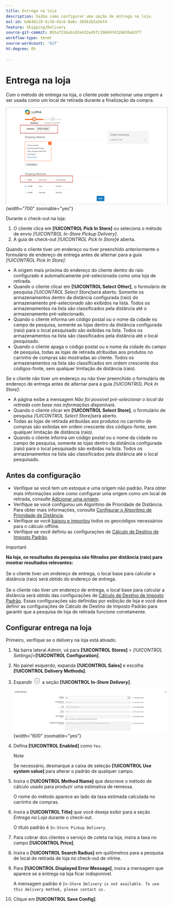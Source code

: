 ```yaml
---
title: Entrega na loja
description: Saiba como configurar uma opção de entrega na loja.
exl-id: bd64b110-5c39-41c6-8a0c-38561b2a5bf4
feature: Shipping/Delivery
source-git-commit: 8b5af316ab1d2e632ed5fc2066974326830ab3f7
workflow-type: tm+mt
source-wordcount: '627'
ht-degree: 0%

---
```


# Entrega na loja

Com o método de entrega na loja, o cliente pode selecionar uma origem a ser usada como um local de retirada durante a finalização da compra.

![Método de Entrega na Loja no Check-out](./assets/luma-in-store-example.png){width="700" zoomable="yes"}

Durante o check-out na loja:

1. O cliente clica em **[!UICONTROL Pick In Store]** ou seleciona o método de envio _[!UICONTROL In-Store Pickup Delivery]_.
1. A guia de check-out _[!UICONTROL Pick In Store]_&#x200B;é aberta.

Quando o cliente tiver um endereço ou tiver preenchido anteriormente o formulário de endereço de entrega antes de alternar para a guia _[!UICONTROL Pick In Store]_:

- A origem mais próxima do endereço do cliente dentro do raio configurado é automaticamente pré-selecionada como uma loja de retirada.
- Quando o cliente clicar em **[!UICONTROL Select Other]**, o formulário de pesquisa _[!UICONTROL Select Store]_&#x200B;será aberto. Somente os armazenamentos dentro da distância configurada (raio) do armazenamento pré-selecionado são exibidos na lista. Todos os armazenamentos na lista são classificados pela distância até o armazenamento pré-selecionado.
- Quando o cliente informa um código postal ou o nome da cidade no campo de pesquisa, somente as lojas dentro da distância configurada (raio) para o local pesquisado são exibidas na lista. Todos os armazenamentos na lista são classificados pela distância até o local pesquisado.
- Quando o cliente apaga o código postal ou o nome da cidade do campo de pesquisa, todas as lojas de retirada atribuídas aos produtos no carrinho de compras são mostradas ao cliente. Todos os armazenamentos na lista são classificados em ordem crescente dos códigos-fonte, sem qualquer limitação de distância (raio).

Se o cliente não tiver um endereço ou não tiver preenchido o formulário de endereço de entrega antes de alternar para a guia _[!UICONTROL Pick In Store]_:

- A página exibe a mensagem _Não foi possível pré-selecionar o local da retirada com base nas informações disponíveis_.
- Quando o cliente clicar em **[!UICONTROL Select Store]**, o formulário de pesquisa _[!UICONTROL Select Store]_&#x200B;será aberto.
- Todas as lojas de retirada atribuídas aos produtos no carrinho de compras são exibidas em ordem crescente dos códigos-fonte, sem qualquer limitação de distância (raio).
- Quando o cliente informa um código postal ou o nome da cidade no campo de pesquisa, somente as lojas dentro da distância configurada (raio) para o local pesquisado são exibidas na lista. Todos os armazenamentos na lista são classificados pela distância até o local pesquisado.

## Antes da configuração

- Verifique se você tem um estoque e uma origem não padrão. Para obter mais informações sobre como configurar uma origem como um local de retirada, consulte [Adicionar uma origem](../inventory-management/sources-add.md).
- Verifique se você configurou um Algoritmo de Prioridade de Distância. Para obter mais informações, consulte [Configurar o Algoritmo de Prioridade de Distância](../inventory-management/distance-priority-algorithm.md).
- Verifique se você [baixou e importou](../inventory-management/cli.md#import-geocodes) todos os geocódigos necessários para o cálculo offline.
- Verifique se você definiu as configurações de [Cálculo de Destino de Imposto Padrão](../configuration-reference/sales/tax.md#default-tax-destination-calculation).

>[!IMPORTANT]
>
>**Na loja, os resultados da pesquisa são filtrados por distância (raio) para mostrar resultados relevantes:**<br><br>
>Se o cliente tiver um endereço de entrega, o local base para calcular a distância (raio) será obtido do endereço de entrega.<br><br>
>Se o cliente não tiver um endereço de entrega, o local base para calcular a distância será obtido das configurações de [Cálculo de Destino de Imposto Padrão](../configuration-reference/sales/tax.md#default-tax-destination-calculation). Essas configurações são definidas por exibição de loja e você deve definir as configurações de Cálculo de Destino de Imposto Padrão para garantir que a pesquisa de loja de retirada funcione corretamente.

## Configurar entrega na loja

Primeiro, verifique se o delivery na loja está ativado.

1. Na barra lateral _Admin_, vá para **[!UICONTROL Stores]** > _[!UICONTROL Settings]_>**[!UICONTROL Configuration]**.

1. No painel esquerdo, expanda **[!UICONTROL Sales]** e escolha **[!UICONTROL Delivery Methods]**.

1. Expandir ![Seletor de expansão](../assets/icon-display-expand.png) a seção **[!UICONTROL In-Store Delivery]**.

   ![Entrega na loja](../configuration-reference/sales/assets/delivery-methods-in-store-delivery.png){width="600" zoomable="yes"}

1. Defina **[!UICONTROL Enabled]** como `Yes`.

   >[!NOTE]
   >
   >Se necessário, desmarque a caixa de seleção **[!UICONTROL Use system value]** para alterar o padrão de qualquer campo.

1. Insira o **[!UICONTROL Method Name]** que descreve o método de cálculo usado para produzir uma estimativa de remessa.

   O nome do método aparece ao lado da taxa estimada calculada no carrinho de compras.

1. Insira a **[!UICONTROL Title]** que você deseja exibir para a seção _Entrega na Loja_ durante o check-out.

   O título padrão é `In-Store Pickup Delivery`.

1. Para cobrar dos clientes o serviço de coleta na loja, insira a taxa no campo **[!UICONTROL Price]**.

1. Insira o **[!UICONTROL Search Radius]** em quilômetros para a pesquisa de local de retirada de loja no check-out de vitrine.

1. Para **[!UICONTROL Displayed Error Message]**, insira a mensagem que aparece se a entrega na loja ficar indisponível.

   A mensagem padrão é `In-Store Delivery is not available. To use this delivery method, please contact us.`

1. Clique em **[!UICONTROL Save Config]**.
